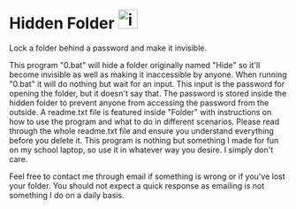 # Hidden Folder [<img src="https://camo.githubusercontent.com/326dd5cd5aa07adca69ff20e033fe21f663fb920/68747470733a2f2f696d6167652e666c617469636f6e2e636f6d2f69636f6e732f706e672f3132382f3130392f3130393631322e706e67" alt="image" title="Download" data-canonical-src="https://image.flaticon.com/icons/png/128/109/109612.png" width="35" height="35">](https://goo.gl/tDh667)
Lock a folder behind a password and make it invisible.

This program "0.bat" will hide a folder originally named "Hide" so it'll become invisible
as well as making it inaccessible by anyone. When running "0.bat" it will do nothing but wait for an input.
This input is the password for opening the folder, but it doesn't say that.
The password is stored inside the hidden folder to prevent anyone from accessing the password from the outside.
A readme.txt file is featured inside "Folder" with instructions on how to use the program and what to do in different scenarios.
Please read through the whole readme.txt file and ensure you understand everything before you delete it.
This program is nothing but something I made for fun on my school laptop, so use it in whatever way you desire. I simply don't care.

Feel free to contact me through email if something is wrong or if you've lost your folder.
You should not expect a quick response as emailing is not something I do on a daily basis.
